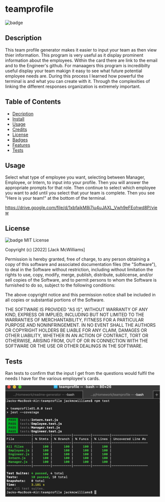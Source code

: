 # teamprofile

![badge](https://img.shields.io/badge/license-MIT-brightgreen)

## Description
This team profile generator makes it easier to input your team as then view thier information. This program is very useful as it display prominent information about the employees. Within the card there are link to the email and to the Engineer's github. For manaagers this program is incredibilty useful display your team makign it easy to see what future potential employee needs are. During this process I learned how powerful the terminal is and what you can create with it. Through the complexities of linking the different responses organization is extremely important.

## Table of Contents
* [Decription](#Description) 
* [Install](#Install)
* [Usage](#Usage) 
* [Credits](#Credits)
* [License](#License)
* [Badges](#Badges)
* [Features](#Features)
* [Tests](#Tests)

## Usage
Select what type of employee you want, selecting between Manager, Employee, or Intern, to input into your profile. Then you will answer the appropriate prompts for that role. Then continue to select which employee you want to add until you select that your team is complete. Then you see "Here is your team!" at the bottom of the terminal.

https://drive.google.com/file/d/1xbfaikM8i7ju4uJAXL_Vwh9eFEohwd8P/view

## License
![badge](https://img.shields.io/badge/license-MIT-brightgreen)
MIT License

Copyright (c) [2022] [Jack McWilliams]

Permission is hereby granted, free of charge, to any person obtaining a copy
of this software and associated documentation files (the "Software"), to deal
in the Software without restriction, including without limitation the rights
to use, copy, modify, merge, publish, distribute, sublicense, and/or sell
copies of the Software, and to permit persons to whom the Software is
furnished to do so, subject to the following conditions:

The above copyright notice and this permission notice shall be included in all
copies or substantial portions of the Software.

THE SOFTWARE IS PROVIDED "AS IS", WITHOUT WARRANTY OF ANY KIND, EXPRESS OR
IMPLIED, INCLUDING BUT NOT LIMITED TO THE WARRANTIES OF MERCHANTABILITY,
FITNESS FOR A PARTICULAR PURPOSE AND NONINFRINGEMENT. IN NO EVENT SHALL THE
AUTHORS OR COPYRIGHT HOLDERS BE LIABLE FOR ANY CLAIM, DAMAGES OR OTHER
LIABILITY, WHETHER IN AN ACTION OF CONTRACT, TORT OR OTHERWISE, ARISING FROM,
OUT OF OR IN CONNECTION WITH THE SOFTWARE OR THE USE OR OTHER DEALINGS IN THE
SOFTWARE.

## Tests

Ran tests to confirm that the input I get from the questions would fulfil the needs I have for the various employee's cards.

![tests](/images/tests.png)

